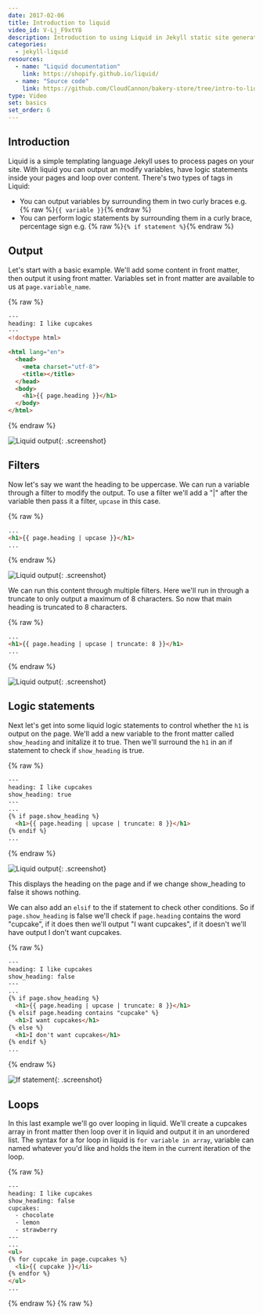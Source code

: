 ```yaml
---
date: 2017-02-06
title: Introduction to liquid
video_id: V-Lj_F9xtY8
description: Introduction to using Liquid in Jekyll static site generator
categories:
  - jekyll-liquid
resources:
  - name: "Liquid documentation"
    link: https://shopify.github.io/liquid/
  - name: "Source code"
    link: https://github.com/CloudCannon/bakery-store/tree/intro-to-liquid
type: Video
set: basics
set_order: 6
---
```

## Introduction

Liquid is a simple templating language Jekyll uses to process pages on your site. With liquid you can output an modify variables, have logic statements inside your pages and loop over content. There's two types of tags in Liquid:

* You can output variables by surrounding them in two curly braces e.g. {% raw %}`{{ variable }}`{% endraw %}
* You can perform logic statements by surrounding them in a curly brace, percentage sign e.g. {% raw %}`{% if statement %}`{% endraw %}

## Output

Let's start with a basic example. We'll add some content in front matter, then output it using front matter. Variables set in front matter are available to us at `page.variable_name`.

{% raw %}
~~~html
---
heading: I like cupcakes
---
<!doctype html>

<html lang="en">
  <head>
    <meta charset="utf-8">
    <title></title>
  </head>
  <body>
    <h1>{{ page.heading }}</h1>
  </body>
</html>
~~~
{% endraw %}

![Liquid output](/images/tutorials/intro-to-liquid/liquid.png){: .screenshot}

## Filters

Now let's say we want the heading to be uppercase. We can run a variable through a filter to modify the output. To use a filter we'll add a "\|" after the variable then pass it a filter, `upcase` in this case.

{% raw %}
~~~html
...
<h1>{{ page.heading | upcase }}</h1>
...
~~~
{% endraw %}

![Liquid output](/images/tutorials/intro-to-liquid/liquid-upcase.png){: .screenshot}

We can run this content through multiple filters. Here we'll run in through a truncate to only output a maximum of 8 characters. So now that main heading is truncated to 8 characters.

{% raw %}
~~~html
...
<h1>{{ page.heading | upcase | truncate: 8 }}</h1>
...
~~~
{% endraw %}

![Liquid output](/images/tutorials/intro-to-liquid/liquid-truncate.png){: .screenshot}

## Logic statements

Next let's get into some liquid logic statements to control whether the `h1` is output on the page. We'll add a new variable to the front matter called `show_heading` and initalize it to true. Then we'll surround the `h1` in an if statement to check if `show_heading` is true.

{% raw %}
~~~html
---
heading: I like cupcakes
show_heading: true
---
...
{% if page.show_heading %}
  <h1>{{ page.heading | upcase | truncate: 8 }}</h1>
{% endif %}
...
~~~
{% endraw %}

![Liquid output](/images/tutorials/intro-to-liquid/liquid-truncate.png){: .screenshot}

This displays the heading on the page and if we change show_heading to false it shows nothing.

We can also add an `elsif` to the if statement to check other conditions. So if `page.show_heading` is false we'll check if `page.heading` contains the word "cupcake", if it does then we'll output "I want cupcakes", if it doesn't we'll have output I don't want cupcakes.

{% raw %}
~~~html
---
heading: I like cupcakes
show_heading: false
---
...
{% if page.show_heading %}
  <h1>{{ page.heading | upcase | truncate: 8 }}</h1>
{% elsif page.heading contains "cupcake" %}
  <h1>I want cupcakes</h1>
{% else %}
  <h1>I don't want cupcakes</h1>
{% endif %}
...
~~~
{% endraw %}

![If statement](/images/tutorials/intro-to-liquid/if-statement.png){: .screenshot}

## Loops

In this last example we'll go over looping in liquid. We'll create a cupcakes array in front matter then loop over it in liquid and output it in an unordered list. The syntax for a for loop in liquid is `for variable in array`, variable can named whatever you'd like and holds the item in the current iteration of the loop.

{% raw %}
~~~html
---
heading: I like cupcakes
show_heading: false
cupcakes:
  - chocolate
  - lemon
  - strawberry
---
...
<ul>
{% for cupcake in page.cupcakes %}
  <li>{{ cupcake }}</li>
{% endfor %}
</ul>
...
~~~
{% endraw %}
{% raw %}

